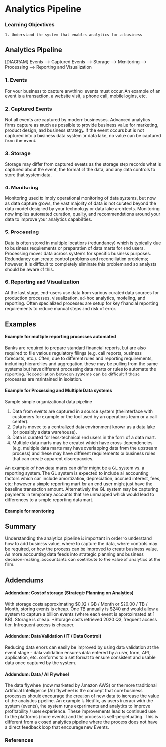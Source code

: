 # Analytics Pipeline

### Learning Objectives
```
1. Understand the system that enables analytics for a business
```

## Analytics Pipeline
[DIAGRAM]
Events --> Captured Events --> Storage --> Monitoring --> Processing --> Reporting and Visualization

### 1. Events
For your business to capture anything, events must occur. An example of an event is a transaction, a website visit, a phone call, mobile logins, etc.

### 2. Captured Events
Not all events are captured by modern businesses. Advanced analytics firms capture as much as possible to provide business value for marketing, product design, and business strategy.
If the event occurs but is not captured into a business data system or data lake, no value can be captured from the event.

### 3. Storage
Storage may differ from captured events as the storage step records what is captured about the event, the format of the data, and any data controls to store that system data.

### 4. Monitoring
Monitoring used to imply operational monitoring of data systems, but now as data capture grows, the vast majority of data is not curated beyond the data model designed by your technology or data lake architects. Monitoring now implies automated curation, quality, and recommendations around your data to improve your analytics capabilities.

### 5. Processing
Data is often stored in multiple locations (redundancy) which is typically due to business requirements or preparation of data marts for end users. Processing moves data across systems for specific business purposes. Redundancy can create control problems and reconciliation problems; however, it is difficult to completely eliminate this problem and so analysts should be aware of this.

### 6. Reporting and Visualization
At the last stage, end-users use data from various curated data sources for production processes, visualization, ad-hoc analytics, modeling, and reporting. Often specialized processes are setup for key financial reporting requirements to reduce manual steps and risk of error.

## Examples

#### Example for multiple reporting processes automated
Banks are required to prepare standard financial reports, but are also required to file various regulatory filings (e.g. call reports, business forecasts, etc.). Often, due to different rules and reporting requirements, including hierarchies and aggregation, these may be pulling from the same systems but have different processing data marts or rules to automate the reporting. Reconciliation between systems can be difficult if these processes are maintained in isolation.

#### Example for Processing and Multiple Data systems
Sample simple organizational data pipeline
1. Data from events are captured in a source system (the interface with customers for example or the tool used by an operations team or a call center).
2. Data is moved to a centralized data environment known as a data lake (or possibly a data warehouse).
3. Data is curated for less-technical end users in the form of a data mart.
4. Multiple data marts may be created which have cross-dependencies (e.g. multiple data marts may have overlapping data from the upstream process) and these may have different requirements or business rules that can create apparent discrepancies.

An example of how data marts can differ might be a GL system vs. a reporting system. The GL system is expected to include all accounting factors which can include amortization, depreciation, accrued interest, fees, etc; however a simple reporting mart for an end user might just have the baseline transaction amount. Alternatively the GL system may be capturing payments in temporary accounts that are unmapped which would lead to differences to a simple reporting data mart.

#### Example for monitoring

## Summary
Understanding the analytics pipeline is important in order to understand how to add business value, where to capture the data, where controls may be required, or how the process can be improved to create business value. As more accounting data feeds into strategic planning and business decision-making, accountants can contribute to the value of analytics at the firm.

## Addendums

#### Addendum: Cost of storage (Strategic Planning on Analytics)
With storage costs approximating $0.02 / GB / Month or $20.00 / TB / Month, storing events is cheap. One TB annually is $240 and would allow a system to capture a billion events (where each event is approximated at 1 KB). Storage is cheap.
*Storage costs retrieved 2020 Q3, frequent access tier. Infrequent access is cheaper.

#### Addendum: Data Validation (IT / Data Control)
Reducing data errors can easily be improved by using data validation at the event stage - data validation ensures data entered by a user, form, API, application, etc. conforms to a set format to ensure consistent and usable data once captured by the system.

#### Addendum: Data / AI Flywheel
The data flywheel (now marketed by Amazon AWS) or the more traditional Artificial Intelligence (AI) flywheel is the concept that core business processes should encourage the creation of new data to increase the value of the analytics pipeline. An example is Netflix, as users interact with the system (events), the system runs experiments and analytics to improve profitability / user experience. These improvements lead to continued use fo the platforms (more events) and the process is self-perpetuating. This is different from a closed analytics pipeline where the process does not have a direct feedback loop that encourage new Events.

### References


